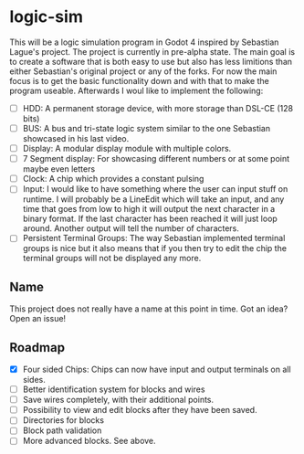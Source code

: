 # logic-sim
This will be a logic simulation program in Godot 4 inspired by Sebastian Lague's project. The project is currently in pre-alpha state. The main goal is to create a software that is both easy to use but also has less limitions than either Sebastian's original project or any of the forks. For now the main focus is to get the basic functionality down and with that to make the program useable. Afterwards I woul like to implement the following:
- [ ] HDD: A permanent storage device, with more storage than DSL-CE (128 bits)
- [ ] BUS: A bus and tri-state logic system similar to the one Sebastian showcased in his last video. 
- [ ] Display: A modular display module with multiple colors.
- [ ] 7 Segment display: For showcasing different numbers or at some point maybe even letters
- [ ] Clock: A chip which provides a constant pulsing
- [ ] Input: I would like to have something where the user can input stuff on runtime. I will probably be a LineEdit which will take an input, and any time that goes from low to high it will output the next character in a binary format. If the last character has been reached it will just loop around. Another output will tell the number of characters. 
- [ ] Persistent Terminal Groups: The way Sebastian implemented terminal groups is nice but it also means that if you then try to edit the chip the terminal groups will not be displayed any more. 

## Name
This project does not really have a name at this point in time. Got an idea? Open an issue!

## Roadmap
- [x] Four sided Chips: Chips can now have input and output terminals on all sides.
- [ ] Better identification system for blocks and wires
- [ ] Save wires completely, with their additional points. 
- [ ] Possibility to view and edit blocks after they have been saved.
- [ ] Directories for blocks
- [ ] Block path validation
- [ ] More advanced blocks. See above.
